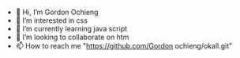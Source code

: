 - 👋 Hi, I’m Gordon Ochieng
- 👀 I’m interested in css
- 🌱 I’m currently learning java script
- 💞️ I’m looking to collaborate on htm
- 📫 How to reach me "https://github.com/Gordon ochieng/okall.git"

<!---
Gordon Ochieng is a ✨ special ✨ repository because its `README.md` (this file) appears on your GitHub profile.
You can click the Preview link to take a look at your changes.
--->
